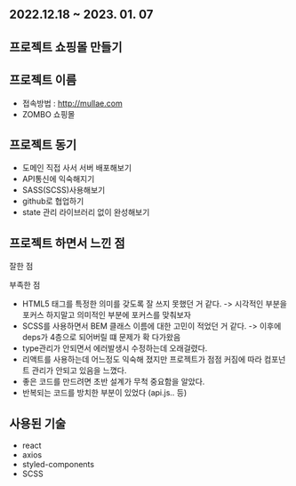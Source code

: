 ## 2022.12.18 ~ 2023. 01. 07
## 프로젝트 쇼핑몰 만들기
## 프로젝트 이름
- 접속방법 : http://mullae.com
- ZOMBO 쇼핑몰

## 프로젝트 동기
- 도메인 직접 사서 서버 배포해보기
- API통신에 익숙해지기
- SASS(SCSS)사용해보기
- github로 협업하기
- state 관리 라이브러리 없이 완성해보기


## 프로젝트 하면서 느낀 점
잘한 점 


부족한 점
- HTML5 태그를 특정한 의미를 갖도록 잘 쓰지 못했던 거 같다. -> 시각적인 부분을 포커스 하지말고 의미적인 부분에 포커스를 맞춰보자
- SCSS를 사용하면서 BEM 클래스 이름에 대한 고민이 적었던 거 같다. -> 이후에 deps가 4층으로 되어버릴 떄 문제가 확 다가왔음
- type관리가 안되면서 에러발생시 수정하는데 오래걸렸다.
- 리액트를 사용하는데 어느정도 익숙해 졌지만 프로젝트가 점점 커짐에 따라 컴포넌트 관리가 안되고 있음을 느꼈다.
- 좋은 코드를 만드려면 초반 설계가 무척 중요함을 알았다.
- 반복되는 코드를 방치한 부분이 있었다 (api.js.. 등)

## 사용된 기술
- react
- axios
- styled-components
- SCSS
